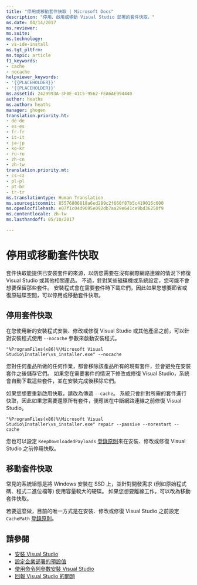 ```yaml
---
title: "停用或移動套件快取 | Microsoft Docs"
description: "停用、啟用或移動 Visual Studio 部署的套件快取。"
ms.date: 04/14/2017
ms.reviewer: 
ms.suite: 
ms.technology:
- vs-ide-install
ms.tgt_pltfrm: 
ms.topic: article
f1_keywords:
- cache
- nocache
helpviewer_keywords:
- '{{PLACEHOLDER}}'
- '{{PLACEHOLDER}}'
ms.assetid: 2429993A-3F0E-41C5-9562-FEA6AE994440
author: heaths
ms.author: heaths
manager: ghogen
translation.priority.ht:
- de-de
- es-es
- fr-fr
- it-it
- ja-jp
- ko-kr
- ru-ru
- zh-cn
- zh-tw
translation.priority.mt:
- cs-cz
- pl-pl
- pt-br
- tr-tr
ms.translationtype: Human Translation
ms.sourcegitcommit: 85576806818a6ed289c2f660f87b5c419016c600
ms.openlocfilehash: e07f1c04d9695e092db7aa29e641ce9bd36250f9
ms.contentlocale: zh-tw
ms.lasthandoff: 05/10/2017

---
```

# <a name="disable-or-move-the-package-cache"></a>停用或移動套件快取

套件快取能提供已安裝套件的來源，以防您需要在沒有網際網路連線的情況下修復 Visual Studio 或其他相關產品。 不過，針對某些磁碟機或系統設定，您可能不會想要保留那些套件。
安裝程式會在需要套件時下載它們，因此如果您想要節省或復原磁碟空間，可以停用或移動套件快取。

## <a name="disable-the-package-cache"></a>停用套件快取

在您使用新的安裝程式安裝、修改或修復 Visual Studio 或其他產品之前，可以針對安裝程式使用 `--nocache` 參數來啟動安裝程式。

```
"%ProgramFiles(x86)%\Microsoft Visual Studio\Installer\vs_installer.exe" --nocache
```

您對任何產品所做的任何作業，都會移除該產品所有的現有套件，並會避免在安裝套件之後儲存它們。 如果您在需要套件的情況下修改或修復 Visual Studio，系統會自動下載這些套件，並在安裝完成後移除它們。

如果您想要重新啟用快取，請改為傳遞 `--cache`。 系統只會針對所需的套件進行快取，因此如果您需要還原所有套件，便應該在中斷網路連線之前修復 Visual Studio。

```
"%ProgramFiles(x86)%\Microsoft Visual Studio\Installer\vs_installer.exe" repair --passive --norestart --cache
```

您也可以設定 `KeepDownloadedPayloads` [登錄原則](set-defaults-for-enterprise-deployments.md)來在安裝、修改或修復 Visual Studio 之前停用快取。

## <a name="move-the-package-cache"></a>移動套件快取

常見的系統組態是將 Windows 安裝在 SSD 上，並針對開發需求 (例如原始程式碼、程式二進位檔等) 使用容量較大的硬碟。 如果您想要離線工作，可以改為移動套件快取。

若要這麼做，目前的唯一方式是在安裝、修改或修復 Visual Studio 之前設定 `CachePath` [登錄原則](set-defaults-for-enterprise-deployments.md)。

## <a name="see-also"></a>請參閱

 * [安裝 Visual Studio](install-visual-studio.md)
 * [設定企業部署的預設值](set-defaults-for-enterprise-deployments.md)
 * [使用命令列參數安裝 Visual Studio](use-command-line-parameters-to-install-visual-studio.md)
 * [回報 Visual Studio 的問題](../ide/how-to-report-a-problem-with-visual-studio-2017.md)

